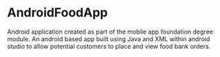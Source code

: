 # AndroidFoodApp
Android application created as part of the mobile app foundation degree module. An android based app built using Java and XML within android studio to allow potential customers to place and view food bank orders. 
